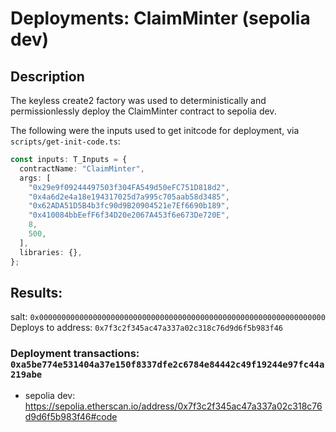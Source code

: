 # Deployments: ClaimMinter (sepolia dev)

## Description

The keyless create2 factory was used to deterministically and permissionlessly deploy the ClaimMinter contract to sepolia dev.

The following were the inputs used to get initcode for deployment, via `scripts/get-init-code.ts`:

```typescript
const inputs: T_Inputs = {
  contractName: "ClaimMinter",
  args: [
    "0x29e9f09244497503f304FA549d50eFC751D818d2",
    "0x4a6d2e4a18e194317025d7a995c705aab58d3485",
    "0x62ADA51D5B4b3fc90d9B20904521e7Ef6690b189",
    "0x410084bbEefF6f34D20e2067A453f6e673De720E",
    8,
    500,
  ],
  libraries: {},
};
```

## Results:

salt: `0x0000000000000000000000000000000000000000000000000000000000000000`
Deploys to address: `0x7f3c2f345ac47a337a02c318c76d9d6f5b983f46`

### Deployment transactions: `0xa5be774e531404a37e150f8337dfe2c6784e84442c49f19244e97fc44a219abe`

- sepolia dev:
  https://sepolia.etherscan.io/address/0x7f3c2f345ac47a337a02c318c76d9d6f5b983f46#code
